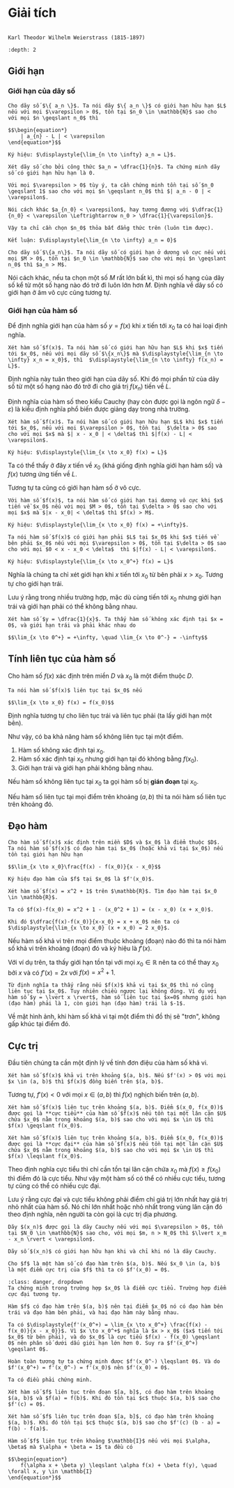 # Giải tích

```{figure} ../mathematicians/Weiertrass.jpg

Karl Theodor Wilhelm Weierstrass (1815-1897)
```

```{contents}
:depth: 2
```

## Giới hạn

### Giới hạn của dãy số

````{prf:definition} Giới hạn hữu hạn của dãy số
Cho dãy số $\{ a_n \}$. Ta nói dãy $\{ a_n \}$ có giới hạn hữu hạn $L$ nếu với mọi $\varepsilon > 0$, tồn tại $n_0 \in \mathbb{N}$ sao cho với mọi $n \geqslant n_0$ thì

$$\begin{equation*}
    | a_{n} - L | < \varepsilon
\end{equation*}$$

Ký hiệu: $\displaystyle{\lim_{n \to \infty} a_n = L}$.
````

````{prf:example}
Xét dãy số cho bởi công thức $a_n = \dfrac{1}{n}$. Ta chứng minh dãy số có giới hạn hữu hạn là 0.

Với mọi $\varepsilon > 0$ tùy ý, ta cần chứng minh tồn tại số $n_0 \geqslant 1$ sao cho với mọi $n \geqslant n_0$ thì $| a_n - 0 | < \varepsilon$.

Nói cách khác $a_{n_0} < \varepsilon$, hay tương đương với $\dfrac{1}{n_0} < \varepsilon \Leftrightarrow n_0 > \dfrac{1}{\varepsilon}$.

Vậy ta chỉ cần chọn $n_0$ thỏa bất đẳng thức trên (luôn tìm được).

Kết luận: $\displaystyle{\lim_{n \to \infty} a_n = 0}$
````

````{prf:definition} Dãy số có giới hạn vô cực
Cho dãy số $\{a_n\}$. Ta nói dãy số có giới hạn ở dương vô cực nếu với mọi $M > 0$, tồn tại $n_0 \in \mathbb{N}$ sao cho với mọi $n \geqslant n_0$ thì $a_n > M$.
````

Nói cách khác, nếu ta chọn một số $M$ rất lớn bất kì, thì mọi số hạng của dãy số kể từ một số hạng nào đó trở đi luôn lớn hơn $M$. Định nghĩa về dãy số có giới hạn ở âm vô cực cũng tương tự.

### Giới hạn của hàm số

Để định nghĩa giới hạn của hàm số $y = f(x)$ khi $x$ tiến tới $x_0$ ta có hai loại định nghĩa.

````{prf:definition} Giới hạn hàm số qua giới hạn dãy số
Xét hàm số $f(x)$. Ta nói hàm số có giới hạn hữu hạn $L$ khi $x$ tiến tới $x_0$, nếu với mọi dãy số $\{x_n\}$ mà $\displaystyle{\lim_{n \to \infty} x_n = x_0}$, thì  $\displaystyle{\lim_{n \to \infty} f(x_n) = L}$.
````

Định nghĩa này tuân theo giới hạn của dãy số. Khi đó mọi phần tử của dãy số từ một số hạng nào đó trở đi cho giá trị $f(x_n)$ tiến về $L$.

Định nghĩa của hàm số theo kiểu Cauchy (hay còn được gọi là ngôn ngữ $\delta-\varepsilon$) là kiểu định nghĩa phổ biến được giảng dạy trong nhà trường.

````{prf:definition} Giới hạn hàm số kiểu Cauchy
Xét hàm số $f(x)$. Ta nói hàm số có giới hạn hữu hạn $L$ khi $x$ tiến tới $x_0$, nếu với mọi $\varepsilon > 0$, tồn tại  $\delta > 0$ sao cho với mọi $x$ mà $| x - x_0 | < \delta$ thì $|f(x) - L| < \varepsilon$.

Ký hiệu: $\displaystyle{\lim_{x \to x_0} f(x) = L}$
````

<!-- %Một cách hình ảnh, tương tự như giới hạn dãy số, lần này ta nhìn trên hai trục của mặt phẳng tọa độ $Oxy$. Với mọi quả cầu bán kính $\varepsilon$ tâm $L$ (dành cho $f(x)$) ta luôn chọn được quả cầu bán kính $\delta$ tâm $x_0$ (dành cho $x$). Lúc này khi $x$ nằm trong quả cầu tâm $x_0$ bán kính $\delta$ thì $f(x)$ tương ứng sẽ nằm trong quả cầu tâm $L$ bán kính $\varepsilon$. -->

Ta có thể thấy ở đây $x$ tiến về $x_0$ (khá giống định nghĩa giới hạn hàm số) và $f(x)$ tương ứng tiến về $L$.

Tương tự ta cũng có giới hạn hàm số ở vô cực.

````{prf:definition} Giới hạn hàm số ở vô cực
Với hàm số $f(x)$, ta nói hàm số có giới hạn tại dương vô cực khi $x$ tiến về $x_0$ nếu với mọi $M > 0$, tồn tại $\delta > 0$ sao cho với mọi $x$ mà $|x - x_0| < \delta$ thì $f(x) > M$.

Ký hiệu: $\displaystyle{\lim_{x \to x_0} f(x) = +\infty}$.
````

````{prf:definition} Giới hạn một bên
Ta nói hàm số $f(x)$ có giới hạn phải $L$ tại $x_0$ khi $x$ tiến về bên phải $x_0$ nếu với mọi $\varepsilon > 0$, tồn tại $\delta > 0$ sao cho với mọi $0 < x - x_0 < \delta$  thì $|f(x) - L| < \varepsilon$.

Ký hiệu: $\displaystyle{\lim_{x \to x_0^+} f(x) = L}$
````

Nghĩa là chúng ta chỉ xét giới hạn khi $x$ tiến tới $x_0$ từ bên phải $x > x_0$. Tương tự cho giới hạn trái.

Lưu ý rằng trong nhiều trường hợp, mặc dù cùng tiến tới $x_0$ nhưng giới hạn trái và giới hạn phải có thể không bằng nhau.

````{prf:example}
Xét hàm số $y = \dfrac{1}{x}$. Ta thấy hàm số không xác định tại $x = 0$, và giới hạn trái và phải khác nhau do

$$\lim_{x \to 0^+} = +\infty, \quad \lim_{x \to 0^-} = -\infty$$
````

## Tính liên tục của hàm số

Cho hàm số $f(x)$ xác định trên miền $D$ và $x_0$ là một điểm thuộc $D$.

````{prf:definition} Hàm số liên tục tại một điểm
Ta nói hàm số $f(x)$ liên tục tại $x_0$ nếu

$$\lim_{x \to x_0} f(x) = f(x_0)$$
````

Định nghĩa tương tự cho liên tục trái và liên tục phải (ta lấy giới hạn một bên).

Như vậy, có ba khả năng hàm số không liên tục tại một điểm.

1. Hàm số không xác định tại $x_0$.
2. Hàm số xác định tại $x_0$ nhưng giới hạn tại đó không bằng $f(x_0)$.
3. Giới hạn trái và giới hạn phải không bằng nhau.

Nếu hàm số không liên tục tại $x_0$ ta gọi hàm số bị **gián đoạn** tại $x_0$.

Nếu hàm số liên tục tại mọi điểm trên khoảng $(a, b)$ thì ta nói hàm số liên tục trên khoảng đó.

## Đạo hàm

````{prf:definition} Đạo hàm
Cho hàm số $f(x)$ xác định trên miền $D$ và $x_0$ là điểm thuộc $D$. Ta nói hàm số $f(x)$ có đạo hàm tại $x_0$ (hoặc khả vi tại $x_0$) nếu tồn tại giới hạn hữu hạn

$$\lim_{x \to x_0}\frac{f(x) - f(x_0)}{x - x_0}$$

Ký hiệu đạo hàm của $f$ tại $x_0$ là $f'(x_0)$.
````

````{prf:example}
Xét hàm số $f(x) = x^2 + 1$ trên $\mathbb{R}$. Tìm đạo hàm tại $x_0 \in \mathbb{R}$.

Ta có $f(x)-f(x_0) = x^2 + 1 - (x_0^2 + 1) = (x - x_0) (x + x_0)$.

Khi đó $\dfrac{f(x)-f(x_0)}{x-x_0} = x + x_0$ nên ta có $\displaystyle{\lim_{x \to x_0} (x + x_0) = 2 x_0}$.
````

Nếu hàm số khả vi trên mọi điểm thuộc khoảng (đoạn) nào đó thì ta nói hàm số khả vi trên khoảng (đoạn) đó và ký hiệu là $f'(x)$.

Với ví dụ trên, ta thấy giới hạn tồn tại với mọi $x_0 \in \mathbb{R}$ nên ta có thể thay $x_0$ bởi $x$ và có $f'(x) = 2x$ với $f(x) = x^2 + 1$.

````{prf:remark}
Từ định nghĩa ta thấy rằng nếu $f(x)$ khả vi tại $x_0$ thì nó cũng liên tục tại $x_0$. Tuy nhiên chiều ngược lại không đúng. Ví dụ với hàm số $y = \lvert x \rvert$, hàm số liên tục tại $x=0$ nhưng giới hạn (đạo hàm) phải là 1, còn giới hạn (đạo hàm) trái là $-1$.
````

Về mặt hình ảnh, khi hàm số khả vi tại một điểm thì đồ thị sẽ "trơn", không gấp khúc tại điểm đó.

## Cực trị

Đầu tiên chúng ta cần một định lý về tính đơn điệu của hàm số khả vi.

````{prf:theorem}
Xét hàm số $f(x)$ khả vi trên khoảng $(a, b)$. Nếu $f'(x) > 0$ với mọi $x \in (a, b)$ thì $f(x)$ đồng biến trên $(a, b)$.
````

Tương tự, $f'(x) < 0$ với mọi $x \in (a, b)$ thì $f(x)$ nghịch biến trên
$(a, b)$.

````{prf:definition} Cực tiểu của hàm số
Xét hàm số $f(x)$ liên tục trên khoảng $(a, b)$. Điểm $(x_0, f(x_0))$ được gọi là **cực tiểu** của hàm số $f(x)$ nếu tồn tại một lân cận $U$ chứa $x_0$ nằm trong khoảng $(a, b)$ sao cho với mọi $x \in U$ thì $f(x) \geqslant f(x_0)$.
````

````{prf:definition} Cực đại của hàm số
Xét hàm số $f(x)$ liên tục trên khoảng $(a, b)$. Điểm $(x_0, f(x_0))$ được gọi là **cực đại** của hàm số $f(x)$ nếu tồn tại một lân cận $U$ chứa $x_0$ nằm trong khoảng $(a, b)$ sao cho với mọi $x \in U$ thì $f(x) \leqslant f(x_0)$.
````

Theo định nghĩa cực tiểu thì chỉ cần tồn tại lân cận chứa $x_0$ mà $f(x) \geqslant f(x_0)$ thì điểm đó là cực tiểu. Như vậy một hàm số có thể có nhiều cực tiểu, tương tự cũng có thể có nhiều cực đại.

Lưu ý rằng cực đại và cực tiểu không phải điểm chỉ giá trị lớn nhất hay giá trị nhỏ nhất của hàm số. Nó chỉ lớn nhất hoặc nhỏ nhất trong vùng lân cận đó theo định nghĩa, nên người ta còn gọi là cực trị địa phương.

<!-- %Xét hàm số $f(x)$ khả vi trên khoảng $(a, b)$. Gọi $f'(x)$ là %đạo hàm của hàm số $f(x)$ trên $(a, b)$. Khi đó điểm $x_0 \in (a, b)$ được gọi là
%\begin{itemize}
 %   \item Cực tiểu nếu $f'(x)$ đổi chiều từ âm sang dương khi đi qua $x_0$
 %   \item Cực đại nếu $f'(x)$ đổi chiều từ dương sang âm khi đi qua $x_0$
%\end{itemize} -->

````{prf:definition} Dãy Cauchy
Dãy $(x_n)$ được gọi là dãy Cauchy nếu với mọi $\varepsilon > 0$, tồn tại $N_0 \in \mathbb{N}$ sao cho, với mọi $m, n > N_0$ thì $\lvert x_m - x_n \rvert < \varepsilon$.
````

````{prf:theorem} Tiêu chuẩn Cauchy
Dãy số $(x_n)$ có giới hạn hữu hạn khi và chỉ khi nó là dãy Cauchy.
````

````{prf:theorem} Bổ đề Fermat
Cho $f$ là một hàm số có đạo hàm trên $(a, b)$. Nếu $x_0 \in (a, b)$ là một điểm cực trị của $f$ thì ta có $f'(x_0) = 0$.
````

```{admonition} **Chứng minh**
:class: danger, dropdown
Ta chứng minh trong trường hợp $x_0$ là điểm cực tiểu. Trường hợp điểm cực đại tương tự.

Hàm $f$ có đạo hàm trên $(a, b)$ nên tại điểm $x_0$ nó có đạo hàm bên trái và đạo hàm bên phải, và hai đạo hàm này bằng nhau.

Ta có $\displaystyle{f'(x_0^+) = \lim_{x \to x_0^+} \frac{f(x) - f(x_0)}{x - x_0}}$. Vì $x \to x_0^+$ nghĩa là $x > x_0$ ($x$ tiến tới $x_0$ từ bên phải), và do $x_0$ là cực tiểu $f(x) - f(x_0) \geqslant 0$ nên phân số dưới dấu giới hạn lớn hơn 0. Suy ra $f'(x_0^+) \geqslant 0$.

Hoàn toàn tương tự ta chứng minh được $f'(x_0^-) \leqslant 0$. Và do $f'(x_0^+) = f'(x_0^-) = f'(x_0)$ nên $f'(x_0) = 0$.

Ta có điều phải chứng minh.
```

````{prf:theorem} Định lí Rolle
Xét hàm số $f$ liên tục trên đoạn $[a, b]$, có đạo hàm trên khoảng $(a, b)$ và $f(a) = f(b)$. Khi đó tồn tại $c$ thuộc $(a, b)$ sao cho $f'(c) = 0$.
````

````{prf:theorem} Định lí Lagrange
Xét hàm số $f$ liên tục trên đoạn $[a, b]$, có đạo hàm trên khoảng $(a, b)$. Khi đó tồn tại $c$ thuộc $(a, b)$ sao cho $f'(c) (b - a) = f(b) - f(a)$.
````

````{prf:definition} Hàm lõm
Hàm số $f$ liên tục trên khoảng $\mathbb{I}$ nếu với mọi $\alpha, \beta$ mà $\alpha + \beta = 1$ ta đều có

$$\begin{equation*}
    f(\alpha x + \beta y) \leqslant \alpha f(x) + \beta f(y), \quad \forall x, y \in \mathbb{I}
\end{equation*}$$
````
